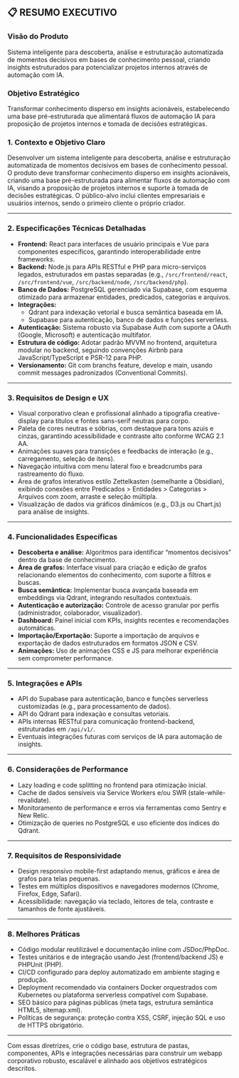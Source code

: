 
## 📋 **RESUMO EXECUTIVO**

### **Visão do Produto**
Sistema inteligente para descoberta, análise e estruturação automatizada de momentos decisivos em bases de conhecimento pessoal, criando insights estruturados para potencializar projetos internos através de automação com IA.

### **Objetivo Estratégico**
Transformar conhecimento disperso em insights acionáveis, estabelecendo uma base pré-estruturada que alimentará fluxos de automação IA para proposição de projetos internos e tomada de decisões estratégicas.

### 1. Contexto e Objetivo Claro  
Desenvolver um sistema inteligente para descoberta, análise e estruturação automatizada de momentos decisivos em bases de conhecimento pessoal. O produto deve transformar conhecimento disperso em insights acionáveis, criando uma base pré-estruturada para alimentar fluxos de automação com IA, visando a proposição de projetos internos e suporte à tomada de decisões estratégicas. O público-alvo inclui clientes empresariais e usuários internos, sendo o primeiro cliente o próprio criador.

---

### 2. Especificações Técnicas Detalhadas  
- **Frontend:** React para interfaces de usuário principais e Vue para componentes específicos, garantindo interoperabilidade entre frameworks.  
- **Backend:** Node.js para APIs RESTful e PHP para micro-serviços legados, estruturados em pastas separadas (e.g., `/src/frontend/react`, `/src/frontend/vue`, `/src/backend/node`, `/src/backend/php`).  
- **Banco de Dados:** PostgreSQL gerenciado via Supabase, com esquema otimizado para armazenar entidades, predicados, categorias e arquivos.  
- **Integrações:**  
  - Qdrant para indexação vetorial e busca semântica baseada em IA.  
  - Supabase para autenticação, banco de dados e funções serverless.  
- **Autenticação:** Sistema robusto via Supabase Auth com suporte a OAuth (Google, Microsoft) e autenticação multifator.  
- **Estrutura de código:** Adotar padrão MVVM no frontend, arquitetura modular no backend, seguindo convenções Airbnb para JavaScript/TypeScript e PSR-12 para PHP.  
- **Versionamento:** Git com branchs feature, develop e main, usando commit messages padronizados (Conventional Commits).

---

### 3. Requisitos de Design e UX  
- Visual corporativo clean e profissional alinhado a tipografia creative-display para títulos e fontes sans-serif neutras para corpo.  
- Paleta de cores neutras e sóbrias, com destaque para tons azuis e cinzas, garantindo acessibilidade e contraste alto conforme WCAG 2.1 AA.  
- Animações suaves para transições e feedbacks de interação (e.g., carregamento, seleção de itens).  
- Navegação intuitiva com menu lateral fixo e breadcrumbs para rastreamento do fluxo.  
- Área de grafos interativos estilo Zettelkasten (semelhante a Obsidian), exibindo conexões entre Predicados > Entidades > Categorias > Arquivos com zoom, arraste e seleção múltipla.  
- Visualização de dados via gráficos dinâmicos (e.g., D3.js ou Chart.js) para análise de insights.

---

### 4. Funcionalidades Específicas  
- **Descoberta e análise:** Algoritmos para identificar “momentos decisivos” dentro da base de conhecimento.  
- **Área de grafos:** Interface visual para criação e edição de grafos relacionando elementos do conhecimento, com suporte a filtros e buscas.  
- **Busca semântica:** Implementar busca avançada baseada em embeddings via Qdrant, integrando resultados contextuais.  
- **Autenticação e autorização:** Controle de acesso granular por perfis (administrador, colaborador, visualizador).  
- **Dashboard:** Painel inicial com KPIs, insights recentes e recomendações automáticas.  
- **Importação/Exportação:** Suporte a importação de arquivos e exportação de dados estruturados em formatos JSON e CSV.  
- **Animações:** Uso de animações CSS e JS para melhorar experiência sem comprometer performance.

---

### 5. Integrações e APIs  
- API do Supabase para autenticação, banco e funções serverless customizadas (e.g., para processamento de dados).  
- API do Qdrant para indexação e consultas vetoriais.  
- APIs internas RESTful para comunicação frontend-backend, estruturadas em `/api/v1/`.  
- Eventuais integrações futuras com serviços de IA para automação de insights.

---

### 6. Considerações de Performance  
- Lazy loading e code splitting no frontend para otimização inicial.  
- Cache de dados sensíveis via Service Workers e/ou SWR (stale-while-revalidate).  
- Monitoramento de performance e erros via ferramentas como Sentry e New Relic.  
- Otimização de queries no PostgreSQL e uso eficiente dos índices do Qdrant.

---

### 7. Requisitos de Responsividade  
- Design responsivo mobile-first adaptando menus, gráficos e área de grafos para telas pequenas.  
- Testes em múltiplos dispositivos e navegadores modernos (Chrome, Firefox, Edge, Safari).  
- Acessibilidade: navegação via teclado, leitores de tela, contraste e tamanhos de fonte ajustáveis.

---

### 8. Melhores Práticas  
- Código modular reutilizável e documentação inline com JSDoc/PhpDoc.  
- Testes unitários e de integração usando Jest (frontend/backend JS) e PHPUnit (PHP).  
- CI/CD configurado para deploy automatizado em ambiente staging e produção.  
- Deployment recomendado via containers Docker orquestrados com Kubernetes ou plataforma serverless compatível com Supabase.  
- SEO básico para páginas públicas (meta tags, estrutura semântica HTML5, sitemap.xml).  
- Políticas de segurança: proteção contra XSS, CSRF, injeção SQL e uso de HTTPS obrigatório.

---

Com essas diretrizes, crie o código base, estrutura de pastas, componentes, APIs e integrações necessárias para construir um webapp corporativo robusto, escalável e alinhado aos objetivos estratégicos descritos.